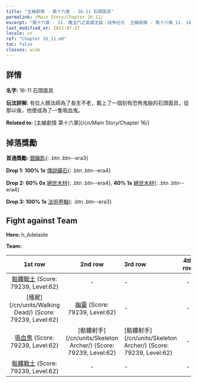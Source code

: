 ```yaml
---
title: "主線劇情 - 第十六章 - 16-11 石頭面具"
permalink: /Main Story/Chapter 16_11/
excerpt: "第十六章 - 11. 魔法门之英雄无敌：战争纪元  主線劇情 - 第十六章_11. 16-11 石頭面具"
last_modified_at: 2021-07-27
locale: cn
ref: "Chapter 16_11.md"
toc: false
classes: wide
---
```


## 詳情

 **名字:** 16-11 石頭面具

 **玩法詳解:** 有位人類法師為了長生不老，戴上了一個刻有恐怖鬼臉的石頭面具，從那以後，他便成為了一隻吸血鬼。

 **Related to:** [主線劇情 第十六章](/cn/Main Story/Chapter 16/)

## 掉落獎勵

 **首通獎勵:** [銀鑰匙](/cn/Items/con_693/){: .btn .btn--era3}

 **Drop 1:** **100% 1x** [傳說礦石](/cn/Items/mat_54/){: .btn .btn--era4}

 **Drop 2:** **60% 0x** [絕世木材](/cn/Items/mat_48/){: .btn .btn--era4}, **40% 1x** [絕世木材](/cn/Items/mat_48/){: .btn .btn--era4}

 **Drop 3:** **100% 1x** [法術卷軸](/cn/Items/con_694/){: .btn .btn--era3}


## Fight against Team
 **Hero:** h_Adelaide

 **Team:**


  | 1st row | 2nd row | 3rd row | 4th row |
  |:----:|:----:|:----|:----:|
  | [骷髏戰士](/cn/units/Skeleton/) (Score: 79239, Level:62)  | - | - | - |
  | [殭屍](/cn/units/Walking Dead/) (Score: 79239, Level:62)  | [幽靈](/cn/units/Wight/) (Score: 79239, Level:62)  | - | - |
  | [吸血鬼](/cn/units/Vampire/) (Score: 79239, Level:62)  | [骷髏射手](/cn/units/Skeleton Archer/) (Score: 79239, Level:62)  | [骷髏射手](/cn/units/Skeleton Archer/) (Score: 79239, Level:62)  | - |
  | [骷髏戰士](/cn/units/Skeleton/) (Score: 79239, Level:62)  | - | - | - |



